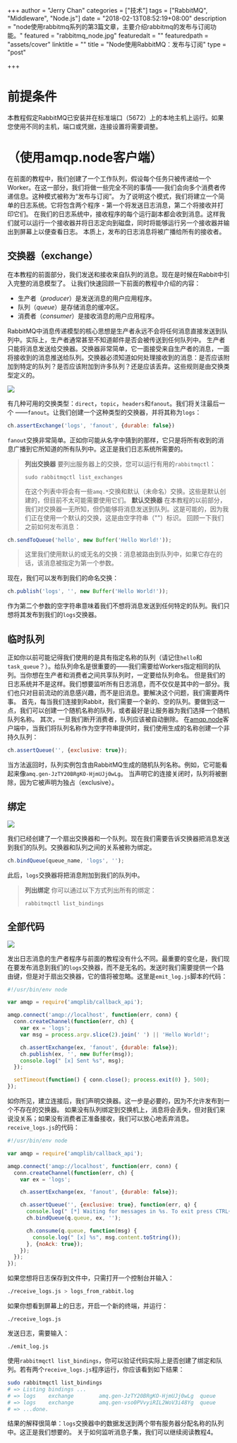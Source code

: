 +++
author = "Jerry Chan"
categories = ["技术"]
tags = ["RabbitMQ", "Middleware", "Node.js"]
date = "2018-02-13T08:52:19+08:00"
description = "node使用rabbitmq系列的第3篇文章，主要介绍rabbitmq的发布与订阅功能。"
featured = "rabbitmq_node.jpg"
featuredalt = ""
featuredpath = "assets/cover"
linktitle = ""
title = "Node使用RabbitMQ：发布与订阅"
type = "post"

+++

# 前提条件

本教程假定RabbitMQ已安装并在标准端口（5672）上的本地主机上运行。如果您使用不同的主机，端口或凭据，连接设置将需要调整。

# （使用amqp.node客户端）

在前面的教程中，我们创建了一个工作队列，假设每个任务只被传递给一个Worker。在这一部分，我们将做一些完全不同的事情——我们会向多个消费者传递信息。这种模式被称为“发布与订阅”。 为了说明这个模式，我们将建立一个简单的日志系统。它将包含两个程序 - 第一个将发送日志消息，第二个将接收并打印它们。 在我们的日志系统中，接收程序的每个运行副本都会收到消息。这样我们就可以运行一个接收器并将日志定向到磁盘，同时将能够运行另一个接收器并输出到屏幕上以便查看日志。 本质上，发布的日志消息将被广播给所有的接收者。

## 交换器（exchange）

在本教程的前面部分，我们发送和接收来自队列的消息。现在是时候在Rabbit中引入完整的消息模型了。 让我们快速回顾一下前面的教程中介绍的内容：

*   生产者（_producer_）是发送消息的用户应用程序。
*   队列（_queue_）是存储消息的缓冲区。
*   消费者（_consumer_）是接收消息的用户应用程序。

RabbitMQ中消息传递模型的核心思想是生产者永远不会将任何消息直接发送到队列中。实际上，生产者通常甚至不知道邮件是否会被传送到任何队列中。 生产者只能将消息发送给交换器。交换器非常简单，它一面接受来自生产者的消息，一面将接收到的消息推送给队列。交换器必须知道如何处理接收到的消息：是否应该附加到特定的队列？是否应该附加到许多队列？还是应该丢弃。这些规则是由交换类型定义的。

![](/assets/blog/2018-02/exchanges.png) 

有几种可用的交换类型：`direct`，`topic`，`headers`和`fanout`。我们将关注最后一个 ——`fanout`。让我们创建一个这种类型的交换器，并将其称为`logs`：

```js
ch.assertExchange('logs', 'fanout', {durable: false})
```

`fanout`交换非常简单。正如你可能从名字中猜到的那样，它只是将所有收到的消息广播到它所知道的所有队列中。这正是我们日志系统所需要的。

> **列出交换器** 要列出服务器上的交换，您可以运行有用的`rabbitmqctl`：
>
>     sudo rabbitmqctl list_exchanges
>       
>
> 在这个列表中将会有一些`amq.*`交换和默认（未命名）交换。这些是默认创建的，但目前不太可能需要使用它们。 **默认交换器** 在本教程的以前部分，我们对交换器一无所知，但仍能够将消息发送到队列。这是可能的，因为我们正在使用一个默认的交换，这是由空字符串（""）标识。 回顾一下我们之前如何发布消息：
>
```js
ch.sendToQueue('hello', new Buffer('Hello World!'));
```
>
> 这里我们使用默认的或无名的交换：消息被路由到队列中，如果它存在的话，该消息被指定为第一个参数。

现在，我们可以发布到我们的命名交换：

```js
ch.publish('logs', '', new Buffer('Hello World!'));
```

作为第二个参数的空字符串意味着我们不想将消息发送到任何特定的队列。我们只想将其发布到我们的`logs`交换器。

## 临时队列

正如你以前可能记得我们使用的是具有指定名称的队列（请记住`hello`和`task_queue`？）。给队列命名是很重要的——我们需要给Workers指定相同的队列。当你想在生产者和消费者之间共享队列时，一定要给队列命名。 但是我们的日志系统并不是这样。我们想要监听所有日志消息，而不仅仅是其中的一部分。我们也只对目前流动的消息感兴趣，而不是旧消息。要解决这个问题，我们需要两件事。 首先，每当我们连接到Rabbit，我们需要一个新的、空的队列。要做到这一点，我们可以创建一个随机名称的队列，或者最好是让服务器为我们选择一个随机队列名称。 其次，一旦我们断开消费者，队列应该被自动删除。 在[amqp.node](http://www.squaremobius.net/amqp.node/)客户端中，当我们将队列名称作为空字符串提供时，我们使用生成的名称创建一个非持久队列：

```js
ch.assertQueue('', {exclusive: true});
```

当方法返回时，队列实例包含由RabbitMQ生成的随机队列名称。例如，它可能看起来像`amq.gen-JzTY20BRgKO-HjmUJj0wLg`。 当声明它的连接关闭时，队列将被删除，因为它被声明为独占（exclusive）。

## 绑定

![](/assets/blog/2018-02/bindings.png) 

我们已经创建了一个扇出交换器和一个队列。现在我们需要告诉交换器把消息发送到我们的队列。交换器和队列之间的关系被称为绑定。

```js
ch.bindQueue(queue_name, 'logs', '');
```

此后，`logs`交换器将把消息附加到我们的队列中。

> **列出绑定** 你可以通过以下方式列出所有的绑定：
>
>     rabbitmqctl list_bindings
>       

## 全部代码

![](/assets/blog/2018-02/python-three-overall.png) 

发出日志消息的生产者程序与前面的教程没有什么不同。最重要的变化是，我们现在要发布消息到我们的`logs`交换器，而不是无名的。发送时我们需要提供一个路由键，但是对于扇出交换器，它的值将被忽略。这里是`emit_log.js`脚本的代码：

```js
#!/usr/bin/env node

var amqp = require('amqplib/callback_api');

amqp.connect('amqp://localhost', function(err, conn) {
  conn.createChannel(function(err, ch) {
    var ex = 'logs';
    var msg = process.argv.slice(2).join(' ') || 'Hello World!';

    ch.assertExchange(ex, 'fanout', {durable: false});
    ch.publish(ex, '', new Buffer(msg));
    console.log(" [x] Sent %s", msg);
  });

  setTimeout(function() { conn.close(); process.exit(0) }, 500);
});
```

如你所见，建立连接后，我们声明交换器。这一步是必要的，因为不允许发布到一个不存在的交换器。 如果没有队列绑定到交换机上，消息将会丢失，但对我们来说没关系；如果没有消费者正准备接收，我们可以放心地丢弃消息。 `receive_logs.js`的代码：

```js
#!/usr/bin/env node

var amqp = require('amqplib/callback_api');

amqp.connect('amqp://localhost', function(err, conn) {
  conn.createChannel(function(err, ch) {
    var ex = 'logs';

    ch.assertExchange(ex, 'fanout', {durable: false});

    ch.assertQueue('', {exclusive: true}, function(err, q) {
      console.log(" [*] Waiting for messages in %s. To exit press CTRL+C", q.queue);
      ch.bindQueue(q.queue, ex, '');

      ch.consume(q.queue, function(msg) {
        console.log(" [x] %s", msg.content.toString());
      }, {noAck: true});
    });
  });
});
```

如果您想将日志保存到文件中，只需打开一个控制台并输入：

```sh
./receive_logs.js > logs_from_rabbit.log
```

如果你想看到屏幕上的日志，开启一个新的终端，并运行：

    ./receive_logs.js


发送日志，需要输入：

    ./emit_log.js


使用`rabbitmqctl list_bindings`，你可以验证代码实际上是否创建了绑定和队列。若有两个`receive_logs.js`程序运行，你应该看到如下结果：

```sh
sudo rabbitmqctl list_bindings
# => Listing bindings ...
# => logs    exchange        amq.gen-JzTY20BRgKO-HjmUJj0wLg  queue           []
# => logs    exchange        amq.gen-vso0PVvyiRIL2WoV3i48Yg  queue           []
# => ...done.
```

结果的解释很简单：`logs`交换器中的数据发送到两个带有服务器分配名称的队列中。这正是我们想要的。 关于如何监听消息子集，我们可以继续阅读教程4。
